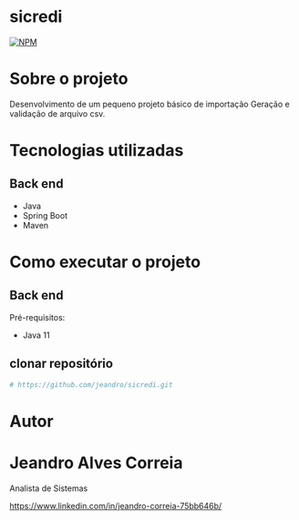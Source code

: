 # sicredi

[![NPM](https://img.shields.io/npm/l/react)](https://github.com/jeandro/agenda/blob/master/LICENSE) 

# Sobre o projeto

Desenvolvimento de um pequeno projeto básico de importação Geração e validação de arquivo csv.


# Tecnologias utilizadas
## Back end
- Java
- Spring Boot
- Maven



# Como executar o projeto

## Back end
Pré-requisitos:

- Java 11


## clonar repositório

```bash
# https://github.com/jeandro/sicredi.git

```
# Autor

#  Jeandro Alves Correia
   Analista de Sistemas

https://www.linkedin.com/in/jeandro-correia-75bb646b/
